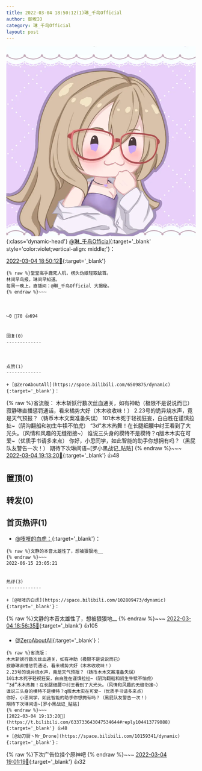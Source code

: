 ```yaml
---
title: 2022-03-04 18:50:12(1)琳_千鸟Official
author: 御坂IO
category: 琳_千鸟Official
layout: post
---
```


![img](/images/c0a88f85ebd0d056f37b114e0748e69556c8b488.jpg){:class='dynamic-head'}
[@琳_千鸟Official](https://space.bilibili.com/1620923329/dynamic){:target='_blank' style='color:violet;vertical-align: middle;'}：

[2022-03-04 18:50:12🔗](https://t.bilibili.com/633733643047534644){:target='_blank'}

~~~
{% raw %}堂堂高手鹿死人机，楞头伪娘轻取敌首。
林间早鸟报，琳间早知道。
每周一晚上，直播间：@琳_千鸟Official 大揭秘。
{% endraw %}~~~



↪️0 💬70 👍694


回复(0)
-------------



点赞(1)
-------------

+ [@ZeroAboutAll](https://space.bilibili.com/6509875/dynamic){:target='_blank'}：
~~~
{% raw %}省流版：
木木斩妖行数次丝血通关，如有神助（极限不是说说而已）
寂静琳直播惩罚通话，看来橘势大好（木木收收味！）
2.23号的诡异烧水声，竟是天气预报？（铸币木木文案准备失误）
101木木死于轻视狂妄，白白胜在谨慎拉扯~（阴沟翻船和初生牛犊不怕虎）
“3d”木木热舞！在长腿细腰中纣王看到了大光头。（风情和风趣的无缝衔接~）
谁说三头身的模特不是模特？q版木木实在可爱~（优质手书请多来点）
你好，小思同学，如此智能的助手你想拥有吗？（黑屁队友警告一次！）
期待下次琳间语~[罗小黑战记_贴贴]
{% endraw %}~~~
[2022-03-04 19:13:20🔗](https://t.bilibili.com/633733643047534644#reply104413779088){:target='_blank'} 👍48


置顶(0)
-------------



转发(0)
-------------



首页热评(1)
-------------

+ [@吱吱的白虎：](https://space.bilibili.com/102809473/dynamic){:target='_blank'}：
~~~
{% raw %}文静的本音太雄性了，想被狠狠地__
{% endraw %}~~~
2022-06-15 23:05:21


热评(3)
-------------

+ [@吱吱的白虎](https://space.bilibili.com/102809473/dynamic){:target='_blank'}：
~~~
{% raw %}文静的本音太雄性了，想被狠狠地__
{% endraw %}~~~
[2022-03-04 18:56:35🔗](https://t.bilibili.com/633733643047534644#reply104411882768){:target='_blank'} 👍105
+ [@ZeroAboutAll](https://space.bilibili.com/6509875/dynamic){:target='_blank'}：
~~~
{% raw %}省流版：
木木斩妖行数次丝血通关，如有神助（极限不是说说而已）
寂静琳直播惩罚通话，看来橘势大好（木木收收味！）
2.23号的诡异烧水声，竟是天气预报？（铸币木木文案准备失误）
101木木死于轻视狂妄，白白胜在谨慎拉扯~（阴沟翻船和初生牛犊不怕虎）
“3d”木木热舞！在长腿细腰中纣王看到了大光头。（风情和风趣的无缝衔接~）
谁说三头身的模特不是模特？q版木木实在可爱~（优质手书请多来点）
你好，小思同学，如此智能的助手你想拥有吗？（黑屁队友警告一次！）
期待下次琳间语~[罗小黑战记_贴贴]
{% endraw %}~~~
[2022-03-04 19:13:20🔗](https://t.bilibili.com/633733643047534644#reply104413779088){:target='_blank'} 👍48
+ [@幼刀厨丶Mr_Drone](https://space.bilibili.com/10159341/dynamic){:target='_blank'}：
~~~
{% raw %}下次广告位挂个原神吧
{% endraw %}~~~
[2022-03-04 19:01:19🔗](https://t.bilibili.com/633733643047534644#reply104412318768){:target='_blank'} 👍32


